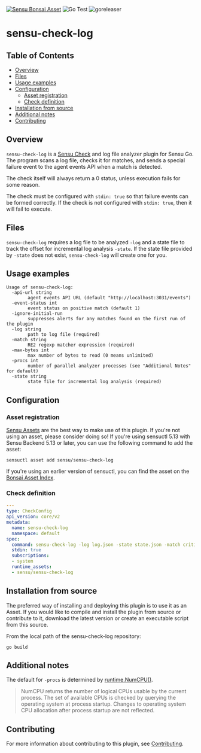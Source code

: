 [![Sensu Bonsai Asset](https://img.shields.io/badge/Bonsai-Download%20Me-brightgreen.svg?colorB=89C967&logo=sensu)](https://bonsai.sensu.io/assets/sensu/sensu-check-log)
![Go Test](https://github.com/sensu/sensu-check-log/workflows/Go%20Test/badge.svg)
![goreleaser](https://github.com/sensu/sensu-check-log/workflows/goreleaser/badge.svg)

# sensu-check-log

## Table of Contents
- [Overview](#overview)
- [Files](#files)
- [Usage examples](#usage-examples)
- [Configuration](#configuration)
  - [Asset registration](#asset-registration)
  - [Check definition](#check-definition)
- [Installation from source](#installation-from-source)
- [Additional notes](#additional-notes)
- [Contributing](#contributing)

## Overview
`sensu-check-log` is a [Sensu Check][2] and log file analyzer plugin for
Sensu Go. The program scans a log file, checks it for matches, and sends
a special failure event to the agent events API when a match is detected.

The check itself will always return a 0 status, unless execution fails for
some reason.

The check must be configured with `stdin: true` so that failure events can
be formed correctly. If the check is not configured with `stdin: true`, then
it will fail to execute.

## Files
`sensu-check-log` requires a log file to be analyzed `-log` and a state file
to track the offset for incremental log analysis `-state`. If the state file
provided by `-state` does not exist, `sensu-check-log` will create one for you.

## Usage examples
```
Usage of sensu-check-log:
  -api-url string
        agent events API URL (default "http://localhost:3031/events")
  -event-status int
        event status on positive match (default 1)
  -ignore-initial-run
        suppresses alerts for any matches found on the first run of the plugin
  -log string
        path to log file (required)
  -match string
        RE2 regexp matcher expression (required)
  -max-bytes int
        max number of bytes to read (0 means unlimited)
  -procs int
        number of parallel analyzer processes (see "Additional Notes" for default)
  -state string
        state file for incremental log analysis (required)
```

## Configuration

### Asset registration

[Sensu Assets][3] are the best way to make use of this plugin. If you're not using an asset, please
consider doing so! If you're using sensuctl 5.13 with Sensu Backend 5.13 or later, you can use the
following command to add the asset:

```
sensuctl asset add sensu/sensu-check-log
```

If you're using an earlier version of sensuctl, you can find the asset on the [Bonsai Asset Index][4].

### Check definition

```yml
---
type: CheckConfig
api_version: core/v2
metadata:
  name: sensu-check-log
  namespace: default
spec:
  command: sensu-check-log -log log.json -state state.json -match critical
  stdin: true
  subscriptions:
  - system
  runtime_assets:
  - sensu/sensu-check-log
```

## Installation from source

The preferred way of installing and deploying this plugin is to use it as an Asset. If you would
like to compile and install the plugin from source or contribute to it, download the latest version
or create an executable script from this source.

From the local path of the sensu-check-log repository:

```
go build
```

## Additional notes

The default for `-procs` is determined by [runtime.NumCPU()][5].
> NumCPU returns the number of logical CPUs usable by the current process.
The set of available CPUs is checked by querying the operating system at process startup.
Changes to operating system CPU allocation after process startup are not reflected.

## Contributing

For more information about contributing to this plugin, see [Contributing][1].

[1]: https://github.com/sensu/sensu-go/blob/master/CONTRIBUTING.md
[2]: https://docs.sensu.io/sensu-go/latest/reference/checks/
[3]: https://docs.sensu.io/sensu-go/latest/reference/assets/
[4]: https://bonsai.sensu.io/assets/sensu/sensu-check-log
[5]: https://golang.org/pkg/runtime/#NumCPU
